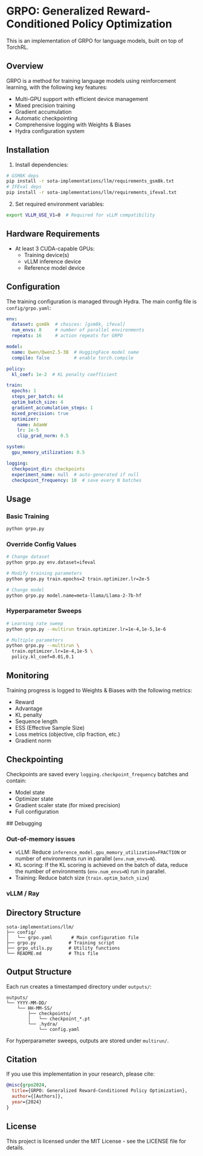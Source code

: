 # GRPO: Generalized Reward-Conditioned Policy Optimization

This is an implementation of GRPO for language models, built on top of TorchRL.

## Overview

GRPO is a method for training language models using reinforcement learning, with the following key features:
- Multi-GPU support with efficient device management
- Mixed precision training
- Gradient accumulation
- Automatic checkpointing
- Comprehensive logging with Weights & Biases
- Hydra configuration system

## Installation

1. Install dependencies:
```bash
# GSM8K deps
pip install -r sota-implementations/llm/requirements_gsm8k.txt
# IFEval deps
pip install -r sota-implementations/llm/requirements_ifeval.txt
```

2. Set required environment variables:
```bash
export VLLM_USE_V1=0  # Required for vLLM compatibility
```

## Hardware Requirements

- At least 3 CUDA-capable GPUs:
  - Training device(s)
  - vLLM inference device
  - Reference model device

## Configuration

The training configuration is managed through Hydra. The main config file is `config/grpo.yaml`:

```yaml
env:
  dataset: gsm8k  # choices: [gsm8k, ifeval]
  num_envs: 8     # number of parallel environments
  repeats: 16     # action repeats for GRPO

model:
  name: Qwen/Qwen2.5-3B  # HuggingFace model name
  compile: false         # enable torch.compile

policy:
  kl_coef: 1e-2  # KL penalty coefficient

train:
  epochs: 1
  steps_per_batch: 64
  optim_batch_size: 4
  gradient_accumulation_steps: 1
  mixed_precision: true
  optimizer:
    name: AdamW
    lr: 1e-5
    clip_grad_norm: 0.5

system:
  gpu_memory_utilization: 0.5

logging:
  checkpoint_dir: checkpoints
  experiment_name: null  # auto-generated if null
  checkpoint_frequency: 10  # save every N batches
```

## Usage

### Basic Training

```bash
python grpo.py
```

### Override Config Values

```bash
# Change dataset
python grpo.py env.dataset=ifeval

# Modify training parameters
python grpo.py train.epochs=2 train.optimizer.lr=2e-5

# Change model
python grpo.py model.name=meta-llama/Llama-2-7b-hf
```

### Hyperparameter Sweeps

```bash
# Learning rate sweep
python grpo.py --multirun train.optimizer.lr=1e-4,1e-5,1e-6

# Multiple parameters
python grpo.py --multirun \
  train.optimizer.lr=1e-4,1e-5 \
  policy.kl_coef=0.01,0.1
```

## Monitoring

Training progress is logged to Weights & Biases with the following metrics:
- Reward
- Advantage
- KL penalty
- Sequence length
- ESS (Effective Sample Size)
- Loss metrics (objective, clip fraction, etc.)
- Gradient norm

## Checkpointing

Checkpoints are saved every `logging.checkpoint_frequency` batches and contain:
- Model state
- Optimizer state
- Gradient scaler state (for mixed precision)
- Full configuration

## Debugging

### Out-of-memory issues

- vLLM: Reduce `inference_model.gpu_memory_utilization=FRACTION` or number of environments run
  in parallel (`env.num_envs=N`).
- KL scoring: If the KL scoring is achieved on the batch of data,
  reduce the number of environments (`env.num_envs=N`) run in parallel.
- Training: Reduce batch size (`train.optim_batch_size`)

### vLLM / Ray 

## Directory Structure

```
sota-implementations/llm/
├── config/
│   └── grpo.yaml       # Main configuration file
├── grpo.py            # Training script
├── grpo_utils.py      # Utility functions
└── README.md          # This file
```

## Output Structure

Each run creates a timestamped directory under `outputs/`:
```
outputs/
└── YYYY-MM-DD/
    └── HH-MM-SS/
        ├── checkpoints/
        │   └── checkpoint_*.pt
        └── .hydra/
            └── config.yaml
```

For hyperparameter sweeps, outputs are stored under `multirun/`.

## Citation

If you use this implementation in your research, please cite:
```bibtex
@misc{grpo2024,
  title={GRPO: Generalized Reward-Conditioned Policy Optimization},
  author={[Authors]},
  year={2024}
}
```

## License

This project is licensed under the MIT License - see the LICENSE file for details. 
